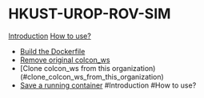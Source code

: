 # HKUST-UROP-ROV-SIM
[Introduction](#introduction)
[How to use?](#how_to_use)
  - [Build the Dockerfile](#build_the_dockerfile)
  - [Remove original colcon_ws](#remove_original_colcon_ws)
  - [Clone colcon_ws from this organization)(#clone_colcon_ws_from_this_organization)
  - [Save a running container](#save_a_running_container)
#Introduction
#How to use?

